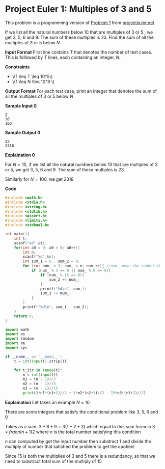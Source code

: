 # Project Euler 1: Multiples of 3 and 5


This problem is a programming version of [Problem 1](https://projecteuler.net/problem=1) from [projecteuler.net](https://projecteuler.net/)

<!--more-->

If we list all the natural numbers below $10$ that are multiples of $3$ or $5$ , we get $3$, $5$, $6$ and $9$. The sum of these multiples is $23$. Find the sum of all the multiples of $3$ or $5$ below $N$.

**Input Format**
First line contains $T$ that denotes the number of test cases. This is followed by $T$ lines, each containing an integer, $N$.

**Constraints**
- \\(1 \leq T \leq 10^5\\)
- \\(1 \leq N \leq 10^9 \\)

**Output Format**
For each test case, print an integer that denotes the sum of all the multiples of $3$ or $5$ below $N$

**Sample Input 0**
```
2
10
100
```

**Sample Output 0**
```
23
2318
```

**Explaination 0**

For $N=10$, if we list all the natural numbers below $10$ that are multiples of $3$ or $5$, we get $3$, $5$, $6$ and $9$. The sum of these multiples is $23$. 

Similarly for $N = 100$, we get $2318$

**Code**
```C
#include <math.h>
#include <stdio.h>
#include <string.h>
#include <stdlib.h>
#include <assert.h>
#include <limits.h>
#include <stdbool.h>

int main(){
    int t; 
    scanf("%d",&t);
    for(int a0 = 0; a0 < t; a0++){
        int n; 
        scanf("%d",&n);
        int sum_1 = 0 , sum_2 = 0;
        for (int num_ = 3; num_ < n; num_++){ //num_ mean the number that are multiples of 3 or 5 
            if (num_ % 3 == 0 || num_ % 5 == 0){ 
                if (num_ % 15 == 0){ 
                    sum_2 += num_;
                }
                printf("%d\n", num_);
                sum_1 += num_;
            }
        }
        printf("%d\n", sum_1 - sum_2);
    }
    return 0;
}
```

```python
import math
import os
import random
import re
import sys

if __name__ == '__main__':
    t = int(input().strip())

    for t_itr in range(t):
        n = int(input())
        n1 = (n - 1)//3
        n2 = (n - 1)//5
        n3 = (n - 1)//15  
        print(3*n1*(n1+1)//2 + 5*n2*(n2+1)//2 - 15*n3*(n3+1)//2) 
```

**Explaination**
Let takes an example $N = 10$

There are some integers that satisfy the conditional problem like 3, 5, 6 and 9

Takes as a sum: $3 + 6 + 9 = 3(1 + 2 + 3)$ which equal to this sum formula $3 \times frac{n(n + 1)}{2}$ where $n$ is the total number satisfying this condition

$n$ can computed by get the input number then substract $1$ and divide the multiply of number that satisfied the problem to get the quotient

Since 15 is both the multiplies of 3 and 5 there is a redundancy, so that we need to substract total sum of the multiply of 15
